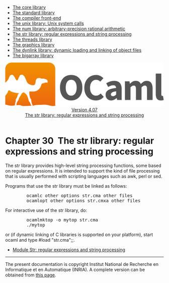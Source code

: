 <!-- ((! set title Manual !)) ((! set documentation !)) ((! set manual !)) ((! set nobreadcrumb !)) -->
<div class="manual content"><ul class="part_menu"><li><a href="core.html">The core library</a></li><li><a href="stdlib.html">The standard library</a></li><li><a href="parsing.html">The compiler front-end</a></li><li><a href="libunix.html">The unix library: Unix system calls</a></li><li><a href="libnum.html">The num library: arbitrary-precision rational arithmetic</a></li><li class="active"><a href="libstr.html">The str library: regular expressions and string processing</a></li><li><a href="libthreads.html">The threads library</a></li><li><a href="libgraph.html">The graphics library</a></li><li><a href="libdynlink.html">The dynlink library: dynamic loading and linking of object files</a></li><li><a href="libbigarray.html">The bigarray library</a></li></ul><header><nav class="toc brand"><a class="brand" href="https://ocaml.org/"><img src="colour-logo-gray.svg" class="svg" alt="OCaml"></a></nav><nav class="toc"><div class="toc_version"><a href="/docs" id="version-select">Version 4.07</a></div><div class="toc_title"><a href="#">The str library: regular expressions and string processing</a></div></nav></header>




<h1 class="chapter" id="sec562"><span>Chapter 30</span>&nbsp;&nbsp;The str library: regular expressions and string processing</h1>
<p>The <span class="c003">str</span> library provides high-level string processing functions,
some based on regular expressions. It is intended to support the kind
of file processing that is usually performed with scripting languages
such as <span class="c003">awk</span>, <span class="c003">perl</span> or <span class="c003">sed</span>.</p><p>Programs that use the <span class="c003">str</span> library must be linked as follows:
</p><pre>        ocamlc <span class="c009">other options</span> str.cma <span class="c009">other files</span>
        ocamlopt <span class="c009">other options</span> str.cmxa <span class="c009">other files</span>
</pre><p>
For interactive use of the <span class="c003">str</span> library, do:
</p><pre>        ocamlmktop -o mytop str.cma
        ./mytop
</pre><p>
or (if dynamic linking of C libraries is supported on your platform),
start <span class="c003">ocaml</span> and type <span class="c003">#load "str.cma";;</span>.</p><ul class="ftoc2"><li class="li-links">
<a href="../../api/4.07/Str.html">Module <span class="c003">Str</span>: regular expressions and string processing</a>
</li></ul>
<hr>





<div class="copyright">The present documentation is copyright Institut National de Recherche en Informatique et en Automatique (INRIA). A complete version can be obtained from <a href="http://caml.inria.fr/pub/docs/manual-ocaml/">this page</a>.</div></div>